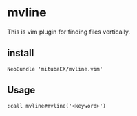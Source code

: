 # mvline

This is vim plugin for finding files vertically.

## install

```
NeoBundle 'mitubaEX/mvline.vim'
```

## Usage

```
:call mvline#mvline('<keyword>')
```
